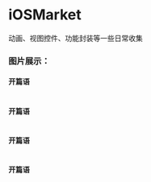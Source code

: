# iOSMarket
动画、视图控件、功能封装等一些日常收集

<h3>图片展示：</h3>

<p>
<h4>开篇语</h4>
<img src=''></img>
</p>

<p>
<h4>开篇语</h4>
<img src=''></img>
</p>

<p>
<h4>开篇语</h4>
<img src=''></img>
</p>

<p>
<h4>开篇语</h4>
<img src=''></img>
</p>
